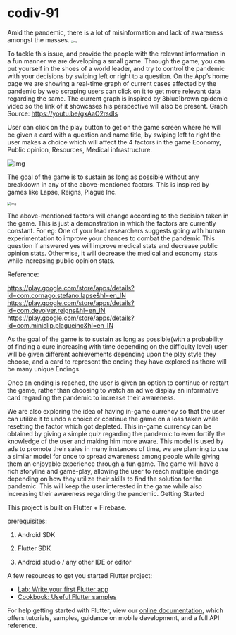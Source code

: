 # codiv-91



Amid the pandemic, there is a lot of misinformation and lack of awareness amongst the masses.
<img src="https://lh6.googleusercontent.com/7rW59ZIZ_opUIRWyglmUFanCjl42Za5OtyqGozPDi2t2RpjGWYYPKQfifec7C0Y-07QpL2xj2JfcfFy41Xjmsr_8mGSzaC3uvhMF91KlGKR9Abuv1M72pveB6RhwW_HqG_WHiCKF" alt="img" style="zoom: 33%;" />

To tackle this issue, and provide the people with the relevant information in a fun manner we are developing a small game.
Through the game, you can put yourself in the shoes of a world leader, and try to control the pandemic with your decisions by swiping left or right to a question. 
On the App’s home page we are showing a real-time graph of current cases affected by the pandemic by web scraping users can click on it to get more relevant data regarding the same. The current graph is inspired by 3blue1brown epidemic video so the link of it showcases his perspective will also be present.
Graph Source: https://youtu.be/gxAaO2rsdIs



User can click on the play button to get on the game screen where he will be given a card with a question and name title, by swiping left to right the user makes a choice which will affect the 4 factors in the game Economy, Public opinion, Resources, Medical infrastructure.

![img](https://lh5.googleusercontent.com/HRJ2DYi7iMWySVuXTRe9HE6yqiketwb0zRKLF_2oHibGCj2hL4DGxwUGPyxMq7-aVvW8RJXB7vpnm-YKHxLHdPjBnCAB_bqLlWTfUA8bgH4N1_Wee31hv3vtOFzHLacjJR8daHmC)



The goal of the game is to sustain as long as possible without any breakdown in any of the above-mentioned factors. This is inspired by games like Lapse, Reigns, Plague Inc.




<img src="https://lh3.googleusercontent.com/OeDEiAfiFUj1G9pWEweio3htJ29YFfJc_-e0PRDTQhY2-QdtnL_GStqQhXPcgDZ0ugUNAelCdmcoTbjugV4kBRx9mBlAuLMbJfFxSBfnq9gq4CoSI0lpEx5JLN5da9Rl5wl5eX6R" alt="img" style="zoom:50%;" />



The above-mentioned factors will change according to the decision taken in the game. This is just a demonstration in which the factors are currently constant. 
For eg: One of your lead researchers suggests going with human experimentation to improve your chances to combat the pandemic
This question if answered yes will improve medical stats and decrease public opinion stats. Otherwise, it will decrease the medical and economy stats while increasing public opinion stats.

Reference: 

https://play.google.com/store/apps/details?id=com.cornago.stefano.lapse&hl=en_IN
https://play.google.com/store/apps/details?id=com.devolver.reigns&hl=en_IN
https://play.google.com/store/apps/details?id=com.miniclip.plagueinc&hl=en_IN



As the goal of the game is to sustain as long as possible(with a probability of finding a cure increasing with time depending on the difficulty level) user will be given different achievements depending upon the play style they choose, and a card to represent the ending they have explored as there will be many unique Endings.

Once an ending is reached, the user is given an option to continue or restart the game, rather than choosing to watch an ad we display an informative card regarding the pandemic to increase their awareness.

We are also exploring the idea of having in-game currency so that the user can utilize it to undo a choice or continue the game on a loss taken while resetting the factor which got depleted. This in-game currency can be obtained by giving a simple quiz regarding the pandemic to even fortify the knowledge of the user and making him more aware.
This model is used by ads to promote their sales in many instances of time, we are planning to use a similar model for once to spread awareness among people while giving them an enjoyable experience through a fun game.
The game will have a rich storyline and game-play, allowing the user to reach multiple endings depending on how they utilize their skills to find the solution for the pandemic. This will keep the user interested in the game while also increasing their awareness regarding the pandemic. Getting Started

This project is built on  Flutter + Firebase.

prerequisites:



1. Android SDK

2. Flutter SDK

3. Android studio / any other IDE or editor

   

A few resources to get you started Flutter project:

- [Lab: Write your first Flutter app](https://flutter.dev/docs/get-started/codelab)
- [Cookbook: Useful Flutter samples](https://flutter.dev/docs/cookbook)

For help getting started with Flutter, view our
[online documentation](https://flutter.dev/docs), which offers tutorials,
samples, guidance on mobile development, and a full API reference.